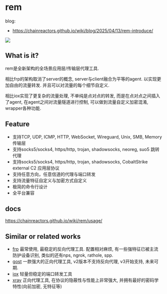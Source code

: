 # rem

blog:  
  - https://chainreactors.github.io/wiki/blog/2025/04/13/rem-introduce/

![](https://socialify.git.ci/chainreactors/rem-community/image?description=1&font=Inter&forks=1&issues=1&language=1&name=1&owner=1&pattern=Circuit%20Board&pulls=1&stargazers=1&theme=Light)

## What is it?

rem是全新架构的全场景应用层/传输层代理工具.

相比frp的架构取消了server的概念, server与client融合为平等的agent. 以实现更加自由的流量转发. 并且可以对流量的每个细节自定义.

相比iox实现了更复杂的流量处理, 不单纯是点对点的转发, 而是在点对点之间插入了agent, 在agent之间对流量隧道进行控制, 可以做到流量自定义加密混淆, wrapper各种功能.

## Feature

* 支持TCP, UDP, ICMP, HTTP, WebSocket, Wireguard, Unix, SMB, Memory 传输层
* 支持socks5/socks4, https/http, trojan, shadowsocks, neoreg, suo5 跳转代理
* 支持socks5/socks4, https/http, trojan, shadowsocks, CobaltStrike external C2 应用层协议
* 支持任意方向，任意信道的代理与端口转发
* 支持流量特征自定义与加密方式自定义
* 极简的命令行设计
* 全平台兼容

## docs

https://chainreactors.github.io/wiki/rem/usage/


## Similar or related works

* [frp](https://github.com/fatedier/frp) 最常使用, 最稳定的反向代理工具. 配置相对麻烦, 有一些强特征已被主流防护设备识别, 类似的还有nps, ngrok, rathole, spp.
* [gost](https://github.com/go-gost/gost) 一款强大的正向代理工具, v2版本不支持反向代理, v3开始支持, 未来可期.
* [iox](https://github.com/EddieIvan01/iox) 轻量但稳定的端口转发工具
* [xray](https://github.com/XTLS/Xray-core) 正向代理工具, 在协议的隐蔽性与性能上非常强大, 并拥有最好的密码学特性(向前加密, 无特征等)
